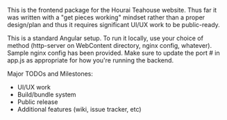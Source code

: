 This is the frontend package for the Hourai Teahouse website.  Thus far it was written with a "get pieces working" mindset rather than a proper design/plan and thus it requires significant UI/UX work to be public-ready.

This is a standard Angular setup.  To run it locally, use your choice of method (http-server on WebContent directory, nginx config, whatever).
Sample nginx config has been provided.
Make sure to update the port # in app.js as appropriate for how you're running the backend.

Major TODOs and Milestones:
- UI/UX work
- Build/bundle system
- Public release
- Additional features (wiki, issue tracker, etc)